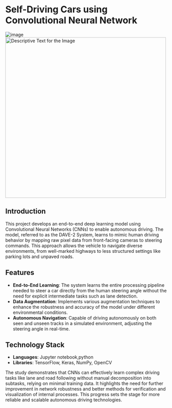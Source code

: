 # Self-Driving Cars using Convolutional Neural Network

![image](https://github.com/user-attachments/assets/07ca3d11-9df8-4e5a-a868-a48794b50abc)
<img src="https://github.com/user-attachments/assets/07ca3d11-9df8-4e5a-a868-a48794b50abc" alt="Descriptive Text for the Image" width="500" height="500">



## Introduction
This project develops an end-to-end deep learning model using Convolutional Neural Networks (CNNs) to enable autonomous driving. The model, referred to as the DAVE-2 System, learns to mimic human driving behavior by mapping raw pixel data from front-facing cameras to steering commands. This approach allows the vehicle to navigate diverse environments, from well-marked highways to less structured settings like parking lots and unpaved roads.

## Features
- **End-to-End Learning**: The system learns the entire processing pipeline needed to steer a car directly from the human steering angle without the need for explicit intermediate tasks such as lane detection.
- **Data Augmentation**: Implements various augmentation techniques to enhance the robustness and accuracy of the model under different environmental conditions.
- **Autonomous Navigation**: Capable of driving autonomously on both seen and unseen tracks in a simulated environment, adjusting the steering angle in real-time.

## Technology Stack
- **Languages**: Jupyter notebook,python
- **Libraries**: TensorFlow, Keras, NumPy, OpenCV

The study demonstrates that CNNs can effectively learn complex driving tasks like lane and road following without manual decomposition into subtasks, relying on minimal training data. It highlights the need for further improvement in network robustness and better methods for verification and visualization of internal processes. This progress sets the stage for more reliable and scalable autonomous driving technologies.
